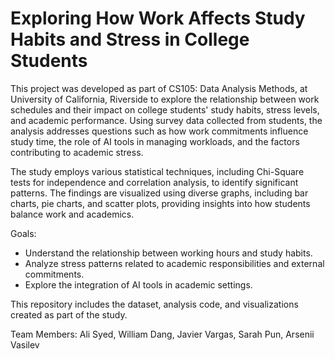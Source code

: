 # Exploring How Work Affects Study Habits and Stress in College Students
This project was developed as part of CS105: Data Analysis Methods, at University of California, Riverside to explore the relationship between work schedules and their impact on college students' study habits, stress levels, and academic performance. Using survey data collected from students, the analysis addresses questions such as how work commitments influence study time, the role of AI tools in managing workloads, and the factors contributing to academic stress.

The study employs various statistical techniques, including Chi-Square tests for independence and correlation analysis, to identify significant patterns. The findings are visualized using diverse graphs, including bar charts, pie charts, and scatter plots, providing insights into how students balance work and academics.

Goals:
- Understand the relationship between working hours and study habits.
- Analyze stress patterns related to academic responsibilities and external commitments.
- Explore the integration of AI tools in academic settings.

This repository includes the dataset, analysis code, and visualizations created as part of the study.

Team Members: Ali Syed, William Dang, Javier Vargas, Sarah Pun, Arsenii Vasilev
